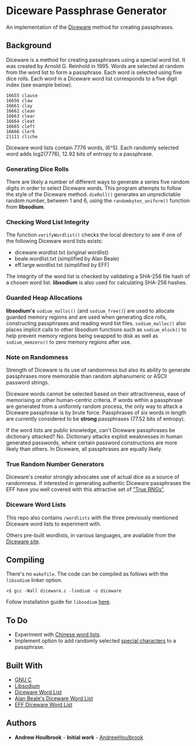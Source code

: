 # Diceware Passphrase Generator

An implementation of the [Diceware](world.std.com/~reinhold/diceware.html) method for creating passphrases.

## Background

Diceware is a method for creating passphrases using a special word list. It was created by Arnold G. Reinhold in 1995. Words are selected at random from the word list to form a passphrase. Each word is selected using five dice rolls. Each word in a Diceware word list corresponds to a five digit index (see example below).

```
16655 clause
16656 claw
16661 clay
16662 clean
16663 clear
16664 cleat
16665 cleft
16666 clerk
21111 cliche
```

Diceware word lists contain 7776 words, (6^5). Each randomly selected word adds log2(7776), 12.92 bits of entropy to a passphrase.

### Generating Dice Rolls

There are likely a number of different ways to generate a series five random digits in order to select Diceware words. This program attempts to follow the style of the Diceware method. ```dieRoll()``` generates an unpredictable random number, between 1 and 6, using the ```randombytes_uniform()``` function from **libsodium**.

### Checking Word List Integrity

The function ```verifyWordlist()``` checks the local directory to see if one of the following Diceware word lists exists: 

* diceware.wordlist.txt (original wordlist)
* beale.wordlist.txt (simplified by Alan Beale)
* eff.large.wordlist.txt (simplified by EFF)

The integrity of the word list is checked by validating a SHA-256 file hash of a chosen word list. **libsodium** is also used for calculating SHA-256 hashes.  

### Guarded Heap Allocations

**libsodium's** ```sodium_malloc()``` (and ```sodium_free()```) are used to allocate guarded memory regions and are used when generating dice rolls, constructing passphrases and reading word list files. ```sodium_malloc()``` also places implicit calls to other libsodium functions such as ```sodium_mlock()``` to help prevent memory regions being swapped to disk as well as ```sodium_memzero()``` to zero memory regions after use.  

### Note on Randomness

Strength of Diceware is its use of randomness but also its ability to generate passphrases more memorable than random alphanumeric or ASCII password strings. 

Diceware words cannot be selected based on their attractiveness, ease of memorising or other human-centric criteria. If words within a passphrase are generated from a uniformly random process, the only way to attack a Diceware passphrase is by brute force. Passphrases of six words in length are currently considered to be **strong** passphrases (77.52 bits of entropy).

If the word lists are public knowledge, can't Diceware passphrases be dictionary attacked? No. Dictionary attacks exploit weaknesses in human generated passwords, where certain password constructions are more likely than others. In Diceware, all passphrases are equally likely.

### True Random Number Generators

Diceware's creator strongly advocates use of actual dice as a source of randomness. If interested in generating authentic Diceware passphrases the EFF have you well covered with this attractive set of ["True RNGs"](https://supporters.eff.org/shop/eff-passphrase-dice).

### Diceware Word Lists

This repo also contains ```/wordlists``` with the three previously mentioned Diceware word lists to experiment with. 

Others pre-built wordlists, in various languages, are available from the [Diceware site](http://world.std.com/~reinhold/diceware.html#Diceware%20in%20Other%20Languages|outline). 

## Compiling

There's no ```makefile```. The code can be compiled as follows with the ```libsodium``` linker option.

```>$ gcc -Wall diceware.c -lsodium -o diceware```

Follow installation guide for ```libsodium``` [here](https://libsodium.gitbook.io/doc/installation).

## To Do

* Experiment with [Chinese word lists](http://world.std.com/~reinhold/diceware.html#Diceware%20in%20Other%20Languages|outline). 
* Implement option to add randomly selected [special characters](http://world.std.com/~reinhold/dicewarefaq.html#specialchars) to a passphrase.

## Built With

* [GNU C](https://www.gnu.org/software/gnu-c-manual/)
* [Libsodium](https://github.com/jedisct1/libsodium)
* [Diceware Word List](http://world.std.com/~reinhold/diceware.wordlist.asc)
* [Alan Beale's Diceware Word List](http://world.std.com/~reinhold/beale.wordlist.asc)
* [EFF Diceware Word List](https://www.eff.org/files/2016/07/18/eff_large_wordlist.txt)

## Authors

* **Andrew Houlbrook** - **Initial work** - [AndrewHoulbrook](https://github.com/andrewhoulbrook)
